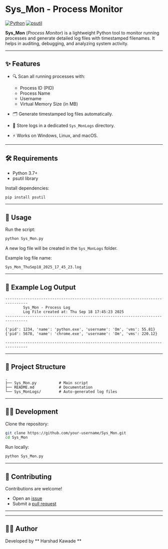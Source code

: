 # Sys_Mon - Process Monitor

[![Python](https://img.shields.io/badge/Python-3.7%2B-blue.svg)](https://www.python.org/)
[![psutil](https://img.shields.io/badge/dependency-psutil-green.svg)](https://pypi.org/project/psutil/)

**Sys_Mon** (*Process Monitor*) is a lightweight Python tool to monitor running processes and generate detailed log files with timestamped filenames. It helps in auditing, debugging, and analyzing system activity.

---

## ✨ Features

* 🔍 Scan all running processes with:

  * Process ID (PID)
  * Process Name
  * Username
  * Virtual Memory Size (in MB)
* 🗂️ Generate timestamped log files automatically.
* 📁 Store logs in a dedicated `Sys_MonLogs` directory.
* ⚡ Works on Windows, Linux, and macOS.

---

## 🛠️ Requirements

* Python 3.7+
* psutil library

Install dependencies:

```bash
pip install psutil
```

---

## 🚀 Usage

Run the script:

```bash
python Sys_Mon.py
```

A new log file will be created in the `Sys_MonLogs` folder.

Example log file name:

```
Sys_Mon_ThuSep18_2025_17_45_23.log
```

---

## 📄 Example Log Output

```
--------------------------------------------------------------------------------
        Sys_Mon - Process Log
        Log File created at: Thu Sep 18 17:45:23 2025
--------------------------------------------------------------------------------

{'pid': 1234, 'name': 'python.exe', 'username': 'Om', 'vms': 55.81}
{'pid': 5678, 'name': 'chrome.exe', 'username': 'Om', 'vms': 220.12}

--------------------------------------------------------------------------------
```

---

## 📂 Project Structure

```
.
├── Sys_Mon.py          # Main script
├── README.md           # Documentation
└── Sys_MonLogs/        # Auto-generated log files
```

---

## 🧑‍💻 Development

Clone the repository:

```bash
git clone https://github.com/your-username/Sys_Mon.git
cd Sys_Mon
```

Run locally:

```bash
python Sys_Mon.py
```

---

## 🤝 Contributing

Contributions are welcome!

* Open an [issue](https://github.com/your-username/Sys_Mon/issues)
* Submit a [pull request](https://github.com/your-username/Sys_Mon/pulls)

---


---

## 👨‍💻 Author

Developed by ** Harshad Kawade **
